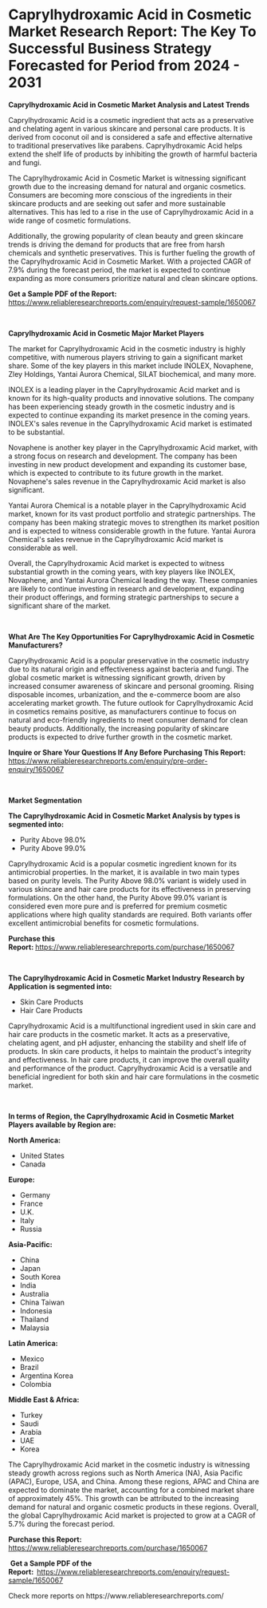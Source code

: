 <p><h1>Caprylhydroxamic Acid in Cosmetic Market Research Report: The Key To Successful Business Strategy Forecasted for Period from 2024 - 2031</h1></p><p><strong>Caprylhydroxamic Acid in Cosmetic Market Analysis and Latest Trends</strong></p>
<p><p>Caprylhydroxamic Acid is a cosmetic ingredient that acts as a preservative and chelating agent in various skincare and personal care products. It is derived from coconut oil and is considered a safe and effective alternative to traditional preservatives like parabens. Caprylhydroxamic Acid helps extend the shelf life of products by inhibiting the growth of harmful bacteria and fungi.</p><p>The Caprylhydroxamic Acid in Cosmetic Market is witnessing significant growth due to the increasing demand for natural and organic cosmetics. Consumers are becoming more conscious of the ingredients in their skincare products and are seeking out safer and more sustainable alternatives. This has led to a rise in the use of Caprylhydroxamic Acid in a wide range of cosmetic formulations.</p><p>Additionally, the growing popularity of clean beauty and green skincare trends is driving the demand for products that are free from harsh chemicals and synthetic preservatives. This is further fueling the growth of the Caprylhydroxamic Acid in Cosmetic Market. With a projected CAGR of 7.9% during the forecast period, the market is expected to continue expanding as more consumers prioritize natural and clean skincare options.</p></p>
<p><strong>Get a Sample PDF of the Report:&nbsp;</strong> <a href="https://www.reliableresearchreports.com/enquiry/request-sample/1650067">https://www.reliableresearchreports.com/enquiry/request-sample/1650067</a></p>
<p>&nbsp;</p>
<p><strong>Caprylhydroxamic Acid in Cosmetic Major Market Players</strong></p>
<p><p>The market for Caprylhydroxamic Acid in the cosmetic industry is highly competitive, with numerous players striving to gain a significant market share. Some of the key players in this market include INOLEX, Novaphene, Zley Holdings, Yantai Aurora Chemical, SILAT biochemical, and many more.</p><p>INOLEX is a leading player in the Caprylhydroxamic Acid market and is known for its high-quality products and innovative solutions. The company has been experiencing steady growth in the cosmetic industry and is expected to continue expanding its market presence in the coming years. INOLEX's sales revenue in the Caprylhydroxamic Acid market is estimated to be substantial.</p><p>Novaphene is another key player in the Caprylhydroxamic Acid market, with a strong focus on research and development. The company has been investing in new product development and expanding its customer base, which is expected to contribute to its future growth in the market. Novaphene's sales revenue in the Caprylhydroxamic Acid market is also significant.</p><p>Yantai Aurora Chemical is a notable player in the Caprylhydroxamic Acid market, known for its vast product portfolio and strategic partnerships. The company has been making strategic moves to strengthen its market position and is expected to witness considerable growth in the future. Yantai Aurora Chemical's sales revenue in the Caprylhydroxamic Acid market is considerable as well.</p><p>Overall, the Caprylhydroxamic Acid market is expected to witness substantial growth in the coming years, with key players like INOLEX, Novaphene, and Yantai Aurora Chemical leading the way. These companies are likely to continue investing in research and development, expanding their product offerings, and forming strategic partnerships to secure a significant share of the market.</p></p>
<p>&nbsp;</p>
<p><strong>What Are The Key Opportunities For Caprylhydroxamic Acid in Cosmetic Manufacturers?</strong></p>
<p><p>Caprylhydroxamic Acid is a popular preservative in the cosmetic industry due to its natural origin and effectiveness against bacteria and fungi. The global cosmetic market is witnessing significant growth, driven by increased consumer awareness of skincare and personal grooming. Rising disposable incomes, urbanization, and the e-commerce boom are also accelerating market growth. The future outlook for Caprylhydroxamic Acid in cosmetics remains positive, as manufacturers continue to focus on natural and eco-friendly ingredients to meet consumer demand for clean beauty products. Additionally, the increasing popularity of skincare products is expected to drive further growth in the cosmetic market.</p></p>
<p><strong>Inquire or Share Your Questions If Any Before Purchasing This Report:</strong> <a href="https://www.reliableresearchreports.com/enquiry/pre-order-enquiry/1650067">https://www.reliableresearchreports.com/enquiry/pre-order-enquiry/1650067</a></p>
<p>&nbsp;</p>
<p><strong>Market Segmentation</strong></p>
<p><strong>The Caprylhydroxamic Acid in Cosmetic Market Analysis by types is segmented into:</strong></p>
<p><ul><li>Purity Above 98.0%</li><li>Purity Above 99.0%</li></ul></p>
<p><p>Caprylhydroxamic Acid is a popular cosmetic ingredient known for its antimicrobial properties. In the market, it is available in two main types based on purity levels. The Purity Above 98.0% variant is widely used in various skincare and hair care products for its effectiveness in preserving formulations. On the other hand, the Purity Above 99.0% variant is considered even more pure and is preferred for premium cosmetic applications where high quality standards are required. Both variants offer excellent antimicrobial benefits for cosmetic formulations.</p></p>
<p><strong>Purchase this Report:&nbsp;</strong><a href="https://www.reliableresearchreports.com/purchase/1650067">https://www.reliableresearchreports.com/purchase/1650067</a></p>
<p>&nbsp;</p>
<p><strong>The Caprylhydroxamic Acid in Cosmetic Market Industry Research by Application is segmented into:</strong></p>
<p><ul><li>Skin Care Products</li><li>Hair Care Products</li></ul></p>
<p><p>Caprylhydroxamic Acid is a multifunctional ingredient used in skin care and hair care products in the cosmetic market. It acts as a preservative, chelating agent, and pH adjuster, enhancing the stability and shelf life of products. In skin care products, it helps to maintain the product's integrity and effectiveness. In hair care products, it can improve the overall quality and performance of the product. Caprylhydroxamic Acid is a versatile and beneficial ingredient for both skin and hair care formulations in the cosmetic market.</p></p>
<p>&nbsp;</p>
<p><strong>In terms of Region, the Caprylhydroxamic Acid in Cosmetic Market Players available by Region are:</strong></p>
<p>
    <p> <strong> North America: </strong>
        <ul>
            <li>United States</li>
            <li>Canada</li>
        </ul>
        </p> 
    <p> <strong> Europe: </strong>
        <ul>
            <li>Germany</li>
            <li>France</li>
            <li>U.K.</li>
            <li>Italy</li>
            <li>Russia</li>
        </ul>
        </p> 
    <p> <strong> Asia-Pacific: </strong>
        <ul>
            <li>China</li>
            <li>Japan</li>
            <li>South Korea</li>
            <li>India</li>
            <li>Australia</li>
            <li>China Taiwan</li>
            <li>Indonesia</li>
            <li>Thailand</li>
            <li>Malaysia</li>
        </ul>
        </p> 
    <p> <strong> Latin America: </strong>
        <ul>
            <li>Mexico</li>
            <li>Brazil</li>
            <li>Argentina Korea</li>
            <li>Colombia</li>
        </ul>
        </p> 
    <p> <strong> Middle East & Africa: </strong>
        <ul>
            <li>Turkey</li>
            <li>Saudi</li>
            <li>Arabia</li>
            <li>UAE</li>
            <li>Korea</li>
        </ul>
    </p>
    </p>
<p><p>The Caprylhydroxamic Acid market in the cosmetic industry is witnessing steady growth across regions such as North America (NA), Asia Pacific (APAC), Europe, USA, and China. Among these regions, APAC and China are expected to dominate the market, accounting for a combined market share of approximately 45%. This growth can be attributed to the increasing demand for natural and organic cosmetic products in these regions. Overall, the global Caprylhydroxamic Acid market is projected to grow at a CAGR of 5.7% during the forecast period.</p></p>
<p><strong>Purchase this Report: </strong><a href="https://www.reliableresearchreports.com/purchase/1650067">https://www.reliableresearchreports.com/purchase/1650067</a></p>
<p>&nbsp;<strong>Get a Sample PDF of the Report:&nbsp;&nbsp;</strong><a href="https://www.reliableresearchreports.com/enquiry/request-sample/1650067">https://www.reliableresearchreports.com/enquiry/request-sample/1650067</a></p>
<p><strong></strong></p>
<p>Check more reports on https://www.reliableresearchreports.com/</p>